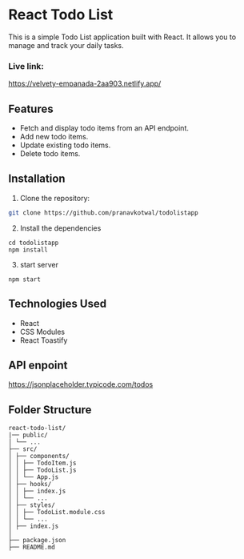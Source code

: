 # React Todo List

This is a simple Todo List application built with React. It allows you to manage and track your daily tasks.
### Live link: 
https://velvety-empanada-2aa903.netlify.app/

## Features

- Fetch and display todo items from an API endpoint.
- Add new todo items.
- Update existing todo items.
- Delete todo items.

## Installation

1. Clone the repository:

```bash
git clone https://github.com/pranavkotwal/todolistapp
```

2. Install the dependencies
```
cd todolistapp
npm install
```

3. start server

```
npm start
```


## Technologies Used
- React
- CSS Modules
- React Toastify

## API enpoint

https://jsonplaceholder.typicode.com/todos

## Folder Structure
```
react-todo-list/
|── public/
│ └── ...
├── src/
│ ├── components/
│ │ ├── TodoItem.js
│ │ ├── TodoList.js
│ │ └── App.js
│ ├── hooks/
│ │ ├── index.js
│ │ └── ...
│ ├── styles/
│ │ ├── TodoList.module.css
│ │ └── ...
│ ├── index.js
│ 
├── package.json
├── README.md
```